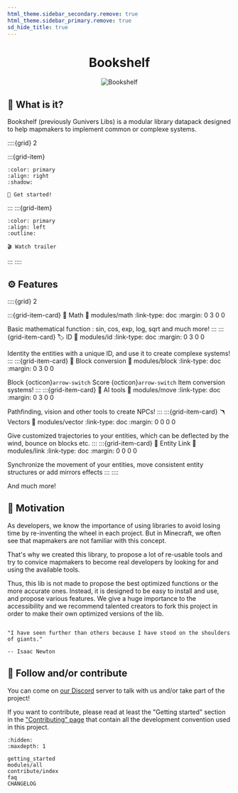```yaml
---
html_theme.sidebar_secondary.remove: true
html_theme.sidebar_primary.remove: true
sd_hide_title: true
---
```


<div align=center>

# Bookshelf

![Bookshelf](https://gunivers.net/wp-content/uploads/2022/11/Banner.png)

</div>



## 🔎 What is it?

Bookshelf (previously Gunivers Libs) is a modular library datapack designed to help mapmakers to implement common or complexe systems.


::::{grid} 2

:::{grid-item}

```{button-link} getting_started.html
:color: primary
:align: right
:shadow:

👋 Get started!
```

:::
:::{grid-item}

```{button-link} https://www.youtube.com/watch?v=E2nKYEvjETk
:color: primary
:align: left
:outline:

🎬 Watch trailer
```

:::
::::

## ⚙️ Features

::::{grid} 2

:::{grid-item-card} 🧮 Math
:link: modules/math
:link-type: doc
:margin: 0 3 0 0

Basic mathematical function : sin, cos, exp, log, sqrt and much more!
:::
:::{grid-item-card} 🏷️ ID
:link: modules/id
:link-type: doc 
:margin: 0 3 0 0

Identity the entities with a unique ID, and use it to create complexe systems!
:::
:::{grid-item-card} 🔀 Block conversion
:link: modules/block
:link-type: doc
:margin: 0 3 0 0

Block {octicon}`arrow-switch` Score {octicon}`arrow-switch` Item conversion systems!
:::
:::{grid-item-card} 🧠 AI tools
:link: modules/move
:link-type: doc
:margin: 0 3 0 0

Pathfinding, vision and other tools to create NPCs!
:::
:::{grid-item-card} 🪃 Vectors 
:link: modules/vector
:link-type: doc
:margin: 0 0 0 0

Give customized trajectories to your entities, which can be deflected by the wind, bounce on blocks etc.
:::
:::{grid-item-card} 📎 Entity Link
:link: modules/link
:link-type: doc
:margin: 0 0 0 0

Synchronize the movement of your entities, move consistent entity structures or add mirrors effects
:::
::::

And much more!

## 🏃 Motivation

As developers, we know the importance of using libraries to avoid losing time by re-inventing the wheel in each project. But in Minecraft, we often see that mapmakers are not familiar with this concept.

That's why we created this library, to propose a lot of re-usable tools and try to convice mapmakers to become real developers by looking for and using the available tools.

Thus, this lib is not made to propose the best optimized functions or the more accurate ones. Instead, it is designed to be easy to install and use, and propose various features. We give a huge importance to the accessibility and we recommend talented creators to fork this project in order to make their own optimized versions of the lib.

```{epigraph}

"I have seen further than others because I have stood on the shoulders of giants."

-- Isaac Newton
```

## 🤝 Follow and/or contribute

You can come on [our Discord](https://discord.gg/E8qq6tN) server to talk with us and/or take part of the project!

If you want to contribute, please read at least the "Getting started" section in the ["Contributing" page](https://glib-core.readthedocs.io/en/latest/contributing.html) that contain all the development convention used in this project.

````{toctree}
:hidden:
:maxdepth: 1

getting_started
modules/all
contribute/index
faq
CHANGELOG